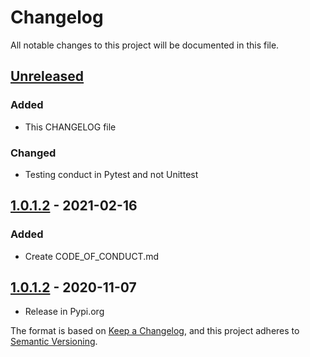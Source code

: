 # Changelog
All notable changes to this project will be documented in this file.

## [Unreleased]

### Added
- This CHANGELOG file
### Changed
- Testing conduct in Pytest and not Unittest

## [1.0.1.2] - 2021-02-16
### Added
- Create CODE_OF_CONDUCT.md

## [1.0.1.2] - 2020-11-07
- Release in Pypi.org

[Unreleased]: https://github.com/MattiaCinelli/mypalette

[1.0.1.2]: https://github.com/MattiaCinelli/mypalette/releases/tag/v1.0.1.2

[1.0.1.1]: https://github.com/MattiaCinelli/mypalette/tree/ce8f68a8da2617a0bc9a96ad02b32bf0e2fbccc4

<!---
# Guiding Principles
- Changelogs are for humans, not machines.
- There should be an entry for every single version.
- The same types of changes should be grouped.
- Versions and sections should be linkable.
- The latest version comes first.
- The release date of each version is displayed.
- Mention whether you follow Semantic Versioning.
# Types of changes
- `Added` for new features.
- `Changed` for changes in existing functionality.
- `Deprecated` for soon-to-be removed features.
- `Removed` for now removed features.
- `Fixed` for any bug fixes.
- `Security` in case of vulnerabilities.
--->


The format is based on [Keep a Changelog](https://keepachangelog.com/en/1.0.0/),
and this project adheres to [Semantic Versioning](https://semver.org/spec/v2.0.0.html).